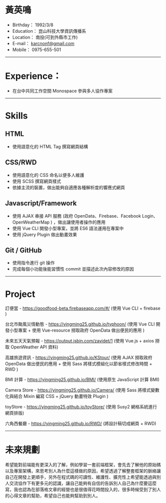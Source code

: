 # 黃英鳴

* Birthday： 1992/3/8
* Education： 崑山科技大學資訊傳播系
* Location： 南投(可到外縣市工作)
* E-mail： karcnonf@gmail.com
* Mobile： 0975-655-501

---

# Experience：

* 在台中共同工作空間 Monospace 參與多人協作專案

---

# Skills

## HTML

* 使用語意化的 HTML Tag 撰寫網頁結構

## CSS/RWD

* 使用語意化的 CSS 命名以便多人維護
* 使用 SCSS 撰寫網頁樣式
* 依據主流的裝置，做出能夠自適應各種解析度的響應式網頁

## Javascript/Framework

* 使用 AJAX 串接 API 服務 (政府 OpenData、Firebase、Facebook Login、OpenWeatherMap ) ，做出讓使用者操作的應用
* 使用 Vue CLI 開發小型專案，並將 ES6 語法運用在專案中
* 使用 jQuery Plugin 做出動畫效果

## Git / GitHub

* 使用指令進行 git 操作
* 完成每個小功能後能習慣性 commit 並描述此次內容修改的原因

---

# Project

訂便當 - https://goodfood-beta.firebaseapp.com/#/
(使用 Vue CLI  + firebase )

台北市颱風災情動態 - https://yingming25.github.io/typhoon/
(使用 Vue CLI 開發小型專案 + 使用 Vue-resource 撈取政府 OpenData 做出便民的應用 )

未來五天天氣預報 - https://output.jsbin.com/zavidet/1
(使用 Vue.js + axios 撈取 OpenWeather API 資料)

高雄旅遊資訊 - https://yingming25.github.io/KStour/
(使用 AJAX 撈取政府 OpenData 做出便民的應用 + 使用 Sass 將樣式模組化以節省樣式修改時間 + RWD )

BMI 計算 - https://yingming25.github.io/BMI/
(使用原生 JavaScript 計算 BMI)

Camera Store - https://yingming25.github.io/Camera/
(使用 Sass 將樣式變數化與結合 Mixin 編寫 CSS + jQuery 動畫特效 Plugin )

toyStore - https://yingming25.github.io/toyStore/
(使用 Susy2 網格系統進行網頁排版)

六角西餐廳 - https://yingming25.github.io/RWD/
(將設計稿切成網頁 + RWD)

---

# 未來規劃

希望能對前端能有更深入的了解，例如學習一套前端框架，會先去了解他的原始碼以及專案架構，來思考別人為什麼這樣做的原因，希望透過了解整套框架的脈絡讓自己在開發上更順手，另外在程式碼的可讀性、維護性、擴充性上希望能透過與別人交流協作下有更多元的認識，讓自己能夠有自信的告訴別人自己為什麼要這麼寫，我也認為在部落格文章的經營也是很值得花時間投入的，很多時候受到了別人的心得文章的幫助，希望自己也能夠幫助到別人。


